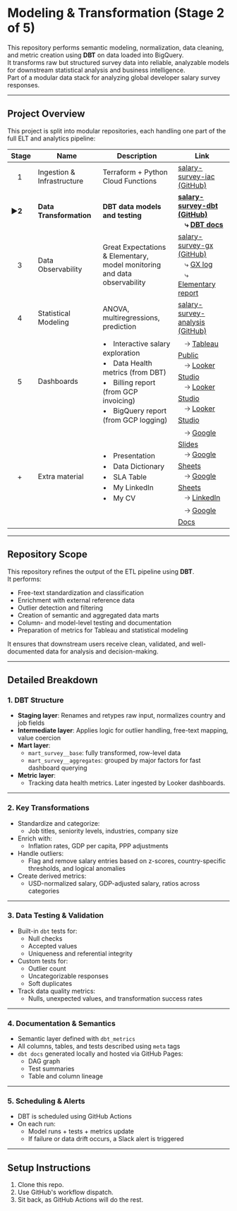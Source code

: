 # Modeling & Transformation (Stage 2 of 5)

This repository performs semantic modeling, normalization, data cleaning, and metric creation using **DBT** on data loaded into BigQuery.  
It transforms raw but structured survey data into reliable, analyzable models for downstream statistical analysis and business intelligence.  
Part of a modular data stack for analyzing global developer salary survey responses.

---

## Project Overview

This project is split into modular repositories, each handling one part of the full ELT and analytics pipeline:

| Stage | Name                        | Description                                | Link |
|-------|-----------------------------|--------------------------------------------|------------|
| ㅤ1     | Ingestion & Infrastructure  | Terraform + Python Cloud Functions        | [salary-survey-iac (GitHub)](https://github.com/Viktor-Soltesz/salary-survey-iac) |
| **▶️2** | **Data Transformation**   | **DBT data models and testing**               | **[salary-survey-dbt (GitHub)](https://github.com/Viktor-Soltesz/salary-survey-dbt) <br> ㅤ⤷ [DBT docs](https://viktor-soltesz.github.io/salary-survey-dbt-docs/index.html#!/overview)**|
| ㅤ3     | Data Observability  | Great Expectations & Elementary, <br> model monitoring and data observability     | [salary-survey-gx (GitHub)](https://github.com/Viktor-Soltesz/salary-survey-gx) <br> ㅤ⤷ [GX log](https://viktor-soltesz.github.io/salary-survey-gx/gx_site/index.html) <br> ㅤ⤷ [Elementary report](https://viktor-soltesz.github.io/salary-survey-dbt/elementary_report.html#/report/dashboard) |
| ㅤ4     | Statistical Modeling    | ANOVA, multiregressions, prediction   | [salary-survey-analysis (GitHub)](https://github.com/Viktor-Soltesz/salary-survey-analysis) |
| ㅤ5     | Dashboards          | •ㅤInteractive salary exploration <br> •ㅤData Health metrics (from DBT) <br> •ㅤBilling report (from GCP invoicing) <br> •ㅤBigQuery report (from GCP logging) |ㅤ🡢 [Tableau Public](https://public.tableau.com/app/profile/viktor.solt.sz/viz/SoftwareDeveloperSalaries/Dashboard) <br>ㅤ🡢 [Looker Studio](https://lookerstudio.google.com/s/mhwL6JfNlaw)<br>ㅤ🡢 [Looker Studio](https://lookerstudio.google.com/s/tp8jUo4oPRs)<br>ㅤ🡢 [Looker Studio](https://lookerstudio.google.com/s/v2BIFW-_Jak)|
| ㅤ+     | Extra material | •ㅤPresentation <br> •ㅤData Dictionary <br>  •ㅤSLA Table <br>  •ㅤMy LinkedIn<br>  •ㅤMy CV|ㅤ🡢 [Google Slides](https://docs.google.com/presentation/d/1BHC6QnSpObVpulEcyDLXkW-6YLo2hpnwQ3miQg43iBg/edit?slide=id.g3353e8463a7_0_28#slide=id.g3353e8463a7_0_28) <br>ㅤ🡢 [Google Sheets](https://docs.google.com/spreadsheets/d/1cTikHNzcw3e-gH3N8F4VX-viYlCeLbm5JkFE3Wdcnjo/edit?gid=0#gid=0) <br>ㅤ🡢 [Google Sheets](https://docs.google.com/spreadsheets/d/1r85NlwsGV1DDy4eRBfMjZgI-1_uyIbl1fUazgY00Kz0/edit?usp=sharing) <br>ㅤ🡢 [LinkedIn](https://www.linkedin.com/in/viktor-soltesz/) <br>ㅤ🡢 [Google Docs](https://docs.google.com/document/d/1-Y1iMdrGFfPzndTRp8OuF8TpdyAU4yXD/edit?usp=sharing&ouid=100487387017617878734&rtpof=true&sd=true)|

---

## Repository Scope

This repository refines the output of the ETL pipeline using **DBT**.  
It performs:
- Free-text standardization and classification
- Enrichment with external reference data
- Outlier detection and filtering
- Creation of semantic and aggregated data marts
- Column- and model-level testing and documentation
- Preparation of metrics for Tableau and statistical modeling

It ensures that downstream users receive clean, validated, and well-documented data for analysis and decision-making.

---

## Detailed Breakdown

### 1. DBT Structure

- **Staging layer**: Renames and retypes raw input, normalizes country and job fields
- **Intermediate layer**: Applies logic for outlier handling, free-text mapping, value coercion
- **Mart layer**:
  - `mart_survey__base`: fully transformed, row-level data
  - `mart_survey__aggregates`: grouped by major factors for fast dashboard querying
- **Metric layer**:
  - Tracking data health metrics. Later ingested by Looker dashboards.
---

### 2. Key Transformations

- Standardize and categorize:
  - Job titles, seniority levels, industries, company size
- Enrich with:
  - Inflation rates, GDP per capita, PPP adjustments
- Handle outliers:
  - Flag and remove salary entries based on z-scores, country-specific thresholds, and logical anomalies
- Create derived metrics:
  - USD-normalized salary, GDP-adjusted salary, ratios across categories

---

### 3. Data Testing & Validation

- Built-in `dbt` tests for:
  - Null checks
  - Accepted values
  - Uniqueness and referential integrity
- Custom tests for:
  - Outlier count
  - Uncategorizable responses
  - Soft duplicates
- Track data quality metrics:
  - Nulls, unexpected values, and transformation success rates

---

### 4. Documentation & Semantics

- Semantic layer defined with `dbt_metrics`
- All columns, tables, and tests described using `meta` tags
- `dbt docs` generated locally and hosted via GitHub Pages:
  - DAG graph
  - Test summaries
  - Table and column lineage

---

### 5. Scheduling & Alerts

- DBT is scheduled using GitHub Actions
- On each run:
  - Model runs + tests + metrics update
  - If failure or data drift occurs, a Slack alert is triggered

---

## Setup Instructions

1. Clone this repo.
2. Use GitHub's workflow dispatch.
3. Sit back, as GitHub Actions will do the rest.